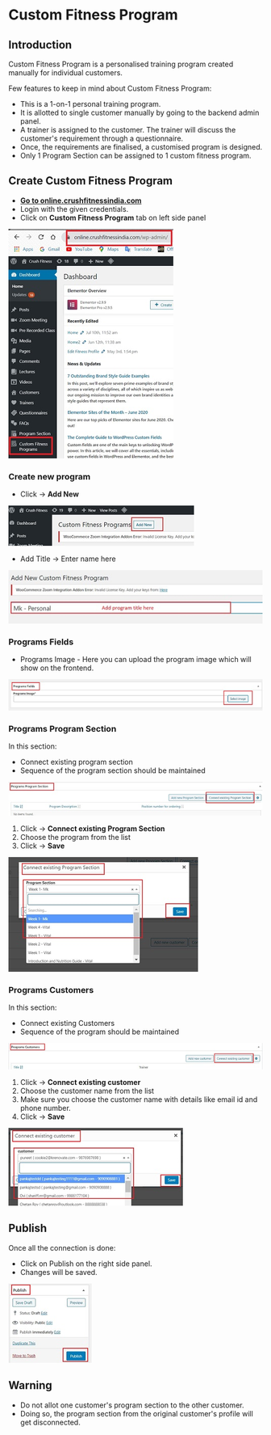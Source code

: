 # **Custom Fitness Program**

## **Introduction**

Custom Fitness Program is a personalised training program created manually for individual customers.

Few features to keep in mind about Custom Fitness Program:

-   This is a 1-on-1 personal training program.
-   It is allotted to single customer manually by going to the backend admin panel.
-   A trainer is assigned to the customer. The trainer will discuss the customer's requirement through a questionnaire.
-   Once, the requirements are finalised, a customised program is designed.
-   Only 1 Program Section can be assigned to 1 custom fitness program. 

## **Create Custom Fitness Program**

*   <a href="https://online.crushfitnessindia.com/wp-admin" target="_blank">**Go to online.crushfitnessindia.com**</a>
*   Login with the given credentials.
*   Click on **Custom Fitness Program** tab on left side panel

![CFP](../images/Custom-Fitness-Program/CFP.jpg)

### **Create new program**

*   Click -> **Add New**

![add new](../images/Custom-Fitness-Program/addnew.jpg)

*   Add Title -> Enter name here

   ![add title](../images/Custom-Fitness-Program/addtitle.jpg)

### **Programs Fields**

*   Programs Image - Here you can upload the program image which will show on the frontend.

![prog image](../images/Custom-Fitness-Program/progimage.jpg)

### **Programs Program Section**

In this section:

-   Connect existing program section
-   Sequence of the program section should be maintained

![prog sect](../images/Custom-Fitness-Program/progsect.jpg)


1. Click -> **Connect existing Program Section**
2. Choose the program from the list
3. Click -> **Save**

![connect prog](../images/Custom-Fitness-Program/connectprog.jpg)


### **Programs Customers**

In this section:

-   Connect existing Customers
-   Sequence of the program should be maintained

![prog cust](../images/Custom-Fitness-Program/progcust.jpg)

1. Click -> **Connect existing customer**
2. Choose the customer name from the list
3. Make sure you choose the customer name with details like email id and phone number.
4. Click -> **Save**

![connect cust](../images/Custom-Fitness-Program/connectcust.jpg)


## **Publish**

Once all the connection is done:

-   Click on Publish on the right side panel.
-   Changes will be saved.

![publish](../images/Custom-Fitness-Program/publish.jpg)


## **Warning**

-   Do not allot one customer's program section to the other customer.
-   Doing so, the program section from the original customer's profile will get disconnected.




